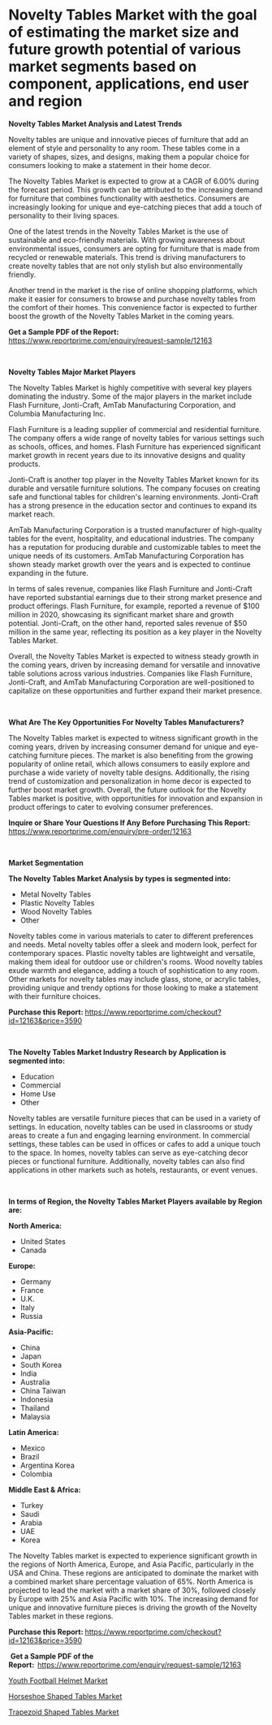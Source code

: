 <p><h1>Novelty Tables Market with the goal of estimating the market size and future growth potential of various market segments based on component, applications, end user and region</h1></p><p><strong>Novelty Tables Market Analysis and Latest Trends</strong></p>
<p><p>Novelty tables are unique and innovative pieces of furniture that add an element of style and personality to any room. These tables come in a variety of shapes, sizes, and designs, making them a popular choice for consumers looking to make a statement in their home decor.</p><p>The Novelty Tables Market is expected to grow at a CAGR of 6.00% during the forecast period. This growth can be attributed to the increasing demand for furniture that combines functionality with aesthetics. Consumers are increasingly looking for unique and eye-catching pieces that add a touch of personality to their living spaces.</p><p>One of the latest trends in the Novelty Tables Market is the use of sustainable and eco-friendly materials. With growing awareness about environmental issues, consumers are opting for furniture that is made from recycled or renewable materials. This trend is driving manufacturers to create novelty tables that are not only stylish but also environmentally friendly.</p><p>Another trend in the market is the rise of online shopping platforms, which make it easier for consumers to browse and purchase novelty tables from the comfort of their homes. This convenience factor is expected to further boost the growth of the Novelty Tables Market in the coming years.</p></p>
<p><strong>Get a Sample PDF of the Report:&nbsp;</strong> <a href="https://www.reportprime.com/enquiry/request-sample/12163">https://www.reportprime.com/enquiry/request-sample/12163</a></p>
<p>&nbsp;</p>
<p><strong>Novelty Tables Major Market Players</strong></p>
<p><p>The Novelty Tables Market is highly competitive with several key players dominating the industry. Some of the major players in the market include Flash Furniture, Jonti-Craft, AmTab Manufacturing Corporation, and Columbia Manufacturing Inc.</p><p>Flash Furniture is a leading supplier of commercial and residential furniture. The company offers a wide range of novelty tables for various settings such as schools, offices, and homes. Flash Furniture has experienced significant market growth in recent years due to its innovative designs and quality products.</p><p>Jonti-Craft is another top player in the Novelty Tables Market known for its durable and versatile furniture solutions. The company focuses on creating safe and functional tables for children's learning environments. Jonti-Craft has a strong presence in the education sector and continues to expand its market reach.</p><p>AmTab Manufacturing Corporation is a trusted manufacturer of high-quality tables for the event, hospitality, and educational industries. The company has a reputation for producing durable and customizable tables to meet the unique needs of its customers. AmTab Manufacturing Corporation has shown steady market growth over the years and is expected to continue expanding in the future.</p><p>In terms of sales revenue, companies like Flash Furniture and Jonti-Craft have reported substantial earnings due to their strong market presence and product offerings. Flash Furniture, for example, reported a revenue of $100 million in 2020, showcasing its significant market share and growth potential. Jonti-Craft, on the other hand, reported sales revenue of $50 million in the same year, reflecting its position as a key player in the Novelty Tables Market.</p><p>Overall, the Novelty Tables Market is expected to witness steady growth in the coming years, driven by increasing demand for versatile and innovative table solutions across various industries. Companies like Flash Furniture, Jonti-Craft, and AmTab Manufacturing Corporation are well-positioned to capitalize on these opportunities and further expand their market presence.</p></p>
<p>&nbsp;</p>
<p><strong>What Are The Key Opportunities For Novelty Tables Manufacturers?</strong></p>
<p><p>The Novelty Tables market is expected to witness significant growth in the coming years, driven by increasing consumer demand for unique and eye-catching furniture pieces. The market is also benefiting from the growing popularity of online retail, which allows consumers to easily explore and purchase a wide variety of novelty table designs. Additionally, the rising trend of customization and personalization in home decor is expected to further boost market growth. Overall, the future outlook for the Novelty Tables market is positive, with opportunities for innovation and expansion in product offerings to cater to evolving consumer preferences.</p></p>
<p><strong>Inquire or Share Your Questions If Any Before Purchasing This Report:</strong> <a href="https://www.reportprime.com/enquiry/pre-order/12163">https://www.reportprime.com/enquiry/pre-order/12163</a></p>
<p>&nbsp;</p>
<p><strong>Market Segmentation</strong></p>
<p><strong>The Novelty Tables Market Analysis by types is segmented into:</strong></p>
<p><ul><li>Metal Novelty Tables</li><li>Plastic Novelty Tables</li><li>Wood Novelty Tables</li><li>Other</li></ul></p>
<p><p>Novelty tables come in various materials to cater to different preferences and needs. Metal novelty tables offer a sleek and modern look, perfect for contemporary spaces. Plastic novelty tables are lightweight and versatile, making them ideal for outdoor use or children's rooms. Wood novelty tables exude warmth and elegance, adding a touch of sophistication to any room. Other markets for novelty tables may include glass, stone, or acrylic tables, providing unique and trendy options for those looking to make a statement with their furniture choices.</p></p>
<p><strong>Purchase this Report:&nbsp;</strong><a href="https://www.reportprime.com/checkout?id=12163&price=3590">https://www.reportprime.com/checkout?id=12163&price=3590</a></p>
<p>&nbsp;</p>
<p><strong>The Novelty Tables Market Industry Research by Application is segmented into:</strong></p>
<p><ul><li>Education</li><li>Commercial</li><li>Home Use</li><li>Other</li></ul></p>
<p><p>Novelty tables are versatile furniture pieces that can be used in a variety of settings. In education, novelty tables can be used in classrooms or study areas to create a fun and engaging learning environment. In commercial settings, these tables can be used in offices or cafes to add a unique touch to the space. In homes, novelty tables can serve as eye-catching decor pieces or functional furniture. Additionally, novelty tables can also find applications in other markets such as hotels, restaurants, or event venues.</p></p>
<p>&nbsp;</p>
<p><strong>In terms of Region, the Novelty Tables Market Players available by Region are:</strong></p>
<p>
    <p> <strong> North America: </strong>
        <ul>
            <li>United States</li>
            <li>Canada</li>
        </ul>
        </p> 
    <p> <strong> Europe: </strong>
        <ul>
            <li>Germany</li>
            <li>France</li>
            <li>U.K.</li>
            <li>Italy</li>
            <li>Russia</li>
        </ul>
        </p> 
    <p> <strong> Asia-Pacific: </strong>
        <ul>
            <li>China</li>
            <li>Japan</li>
            <li>South Korea</li>
            <li>India</li>
            <li>Australia</li>
            <li>China Taiwan</li>
            <li>Indonesia</li>
            <li>Thailand</li>
            <li>Malaysia</li>
        </ul>
        </p> 
    <p> <strong> Latin America: </strong>
        <ul>
            <li>Mexico</li>
            <li>Brazil</li>
            <li>Argentina Korea</li>
            <li>Colombia</li>
        </ul>
        </p> 
    <p> <strong> Middle East & Africa: </strong>
        <ul>
            <li>Turkey</li>
            <li>Saudi</li>
            <li>Arabia</li>
            <li>UAE</li>
            <li>Korea</li>
        </ul>
    </p>
    </p>
<p><p>The Novelty Tables market is expected to experience significant growth in the regions of North America, Europe, and Asia Pacific, particularly in the USA and China. These regions are anticipated to dominate the market with a combined market share percentage valuation of 65%. North America is projected to lead the market with a market share of 30%, followed closely by Europe with 25% and Asia Pacific with 10%. The increasing demand for unique and innovative furniture pieces is driving the growth of the Novelty Tables market in these regions.</p></p>
<p><strong>Purchase this Report: </strong><a href="https://www.reportprime.com/checkout?id=12163&price=3590">https://www.reportprime.com/checkout?id=12163&price=3590</a></p>
<p>&nbsp;<strong>Get a Sample PDF of the Report:&nbsp;&nbsp;</strong><a href="https://www.reportprime.com/enquiry/request-sample/12163">https://www.reportprime.com/enquiry/request-sample/12163</a></p>
<p><strong></strong></p>
<p><p><a href="https://github.com/arionmp/Market-Research-Report-List-2/blob/main/youth-football-helmet-market.md">Youth Football Helmet Market</a></p><p><a href="https://github.com/pgtimber/Market-Research-Report-List-1/blob/main/horseshoe-shaped-tables-market.md">Horseshoe Shaped Tables Market</a></p><p><a href="https://github.com/lataunyatinikmelvin59ilbd0dv/Market-Research-Report-List-1/blob/main/trapezoid-shaped-tables-market.md">Trapezoid Shaped Tables Market</a></p></p>